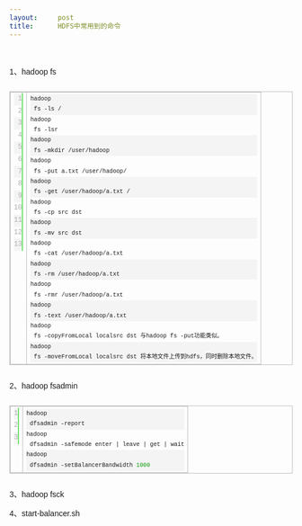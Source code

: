 ```yaml
---
layout:     post
title:      HDFS中常用到的命令
---
```

<div id="article_content" class="article_content clearfix csdn-tracking-statistics" data-pid="blog" data-mod="popu_307" data-dsm="post">
								            <link rel="stylesheet" href="https://csdnimg.cn/release/phoenix/template/css/ck_htmledit_views-f76675cdea.css">
						<div class="htmledit_views" id="content_views">
                
<p style="font-family:'Microsoft YaHei', 'Segoe UI', Tahoma, Arial, Helvetica, sans-serif;font-size:14px;">
<br></p>
<p style="font-family:'Microsoft YaHei', 'Segoe UI', Tahoma, Arial, Helvetica, sans-serif;font-size:14px;">
<span style="font-family:'comic sans ms', sans-serif;">1、hadoop fs</span></p>
<div class="cnblogs_Highlighter" style="font-family:'Microsoft YaHei', 'Segoe UI', Tahoma, Arial, Helvetica, sans-serif;font-size:14px;">
<div id="highlighter_143909" class="syntaxhighlighter java" style="overflow:auto !important;font-size:1em !important;">
<table border="0" cellpadding="0" cellspacing="0" style="border:1px solid #C0C0C0;border-collapse:collapse;line-height:1.1em !important;overflow:visible !important;vertical-align:baseline !important;font-family:Consolas, 'Bitstream Vera Sans Mono', 'Courier New', Courier, monospace !important;font-size:12px !important;min-height: !important;"><tbody style="border:0px !important;line-height:1.1em !important;overflow:visible !important;vertical-align:baseline !important;min-height: !important;"><tr style="border:0px !important;line-height:1.1em !important;overflow:visible !important;vertical-align:baseline !important;min-height: !important;"><td class="gutter" style="border:1px solid #C0C0C0;border-collapse:collapse;line-height:1.1em !important;overflow:visible !important;vertical-align:baseline !important;font-family:Consolas, 'Bitstream Vera Sans Mono', 'Courier New', Courier, monospace !important;min-height: !important;color:rgb(175,175,175) !important;">
<div class="line number1 index0 alt2" style="background-color:rgb(244,244,244) !important;border-width:0px 2px 0px 0px !important;border-right-style:solid !important;border-right-color:rgb(108,226,108) !important;line-height:1.8em !important;overflow:visible !important;text-align:right !important;vertical-align:baseline !important;min-height: !important;">
1</div>
<div class="line number2 index1 alt1" style="border-width:0px 2px 0px 0px !important;border-right-style:solid !important;border-right-color:rgb(108,226,108) !important;line-height:1.8em !important;overflow:visible !important;text-align:right !important;vertical-align:baseline !important;min-height: !important;">
2</div>
<div class="line number3 index2 alt2" style="background-color:rgb(244,244,244) !important;border-width:0px 2px 0px 0px !important;border-right-style:solid !important;border-right-color:rgb(108,226,108) !important;line-height:1.8em !important;overflow:visible !important;text-align:right !important;vertical-align:baseline !important;min-height: !important;">
3</div>
<div class="line number4 index3 alt1" style="border-width:0px 2px 0px 0px !important;border-right-style:solid !important;border-right-color:rgb(108,226,108) !important;line-height:1.8em !important;overflow:visible !important;text-align:right !important;vertical-align:baseline !important;min-height: !important;">
4</div>
<div class="line number5 index4 alt2" style="background-color:rgb(244,244,244) !important;border-width:0px 2px 0px 0px !important;border-right-style:solid !important;border-right-color:rgb(108,226,108) !important;line-height:1.8em !important;overflow:visible !important;text-align:right !important;vertical-align:baseline !important;min-height: !important;">
5</div>
<div class="line number6 index5 alt1" style="border-width:0px 2px 0px 0px !important;border-right-style:solid !important;border-right-color:rgb(108,226,108) !important;line-height:1.8em !important;overflow:visible !important;text-align:right !important;vertical-align:baseline !important;min-height: !important;">
6</div>
<div class="line number7 index6 alt2" style="background-color:rgb(244,244,244) !important;border-width:0px 2px 0px 0px !important;border-right-style:solid !important;border-right-color:rgb(108,226,108) !important;line-height:1.8em !important;overflow:visible !important;text-align:right !important;vertical-align:baseline !important;min-height: !important;">
7</div>
<div class="line number8 index7 alt1" style="border-width:0px 2px 0px 0px !important;border-right-style:solid !important;border-right-color:rgb(108,226,108) !important;line-height:1.8em !important;overflow:visible !important;text-align:right !important;vertical-align:baseline !important;min-height: !important;">
8</div>
<div class="line number9 index8 alt2" style="background-color:rgb(244,244,244) !important;border-width:0px 2px 0px 0px !important;border-right-style:solid !important;border-right-color:rgb(108,226,108) !important;line-height:1.8em !important;overflow:visible !important;text-align:right !important;vertical-align:baseline !important;min-height: !important;">
9</div>
<div class="line number10 index9 alt1" style="border-width:0px 2px 0px 0px !important;border-right-style:solid !important;border-right-color:rgb(108,226,108) !important;line-height:1.8em !important;overflow:visible !important;text-align:right !important;vertical-align:baseline !important;min-height: !important;">
10</div>
<div class="line number11 index10 alt2" style="background-color:rgb(244,244,244) !important;border-width:0px 2px 0px 0px !important;border-right-style:solid !important;border-right-color:rgb(108,226,108) !important;line-height:1.8em !important;overflow:visible !important;text-align:right !important;vertical-align:baseline !important;min-height: !important;">
11</div>
<div class="line number12 index11 alt1" style="border-width:0px 2px 0px 0px !important;border-right-style:solid !important;border-right-color:rgb(108,226,108) !important;line-height:1.8em !important;overflow:visible !important;text-align:right !important;vertical-align:baseline !important;min-height: !important;">
12</div>
<div class="line number13 index12 alt2" style="background-color:rgb(244,244,244) !important;border-width:0px 2px 0px 0px !important;border-right-style:solid !important;border-right-color:rgb(108,226,108) !important;line-height:1.8em !important;overflow:visible !important;text-align:right !important;vertical-align:baseline !important;min-height: !important;">
13</div>
</td>
<td class="code" style="border:1px solid #C0C0C0;border-collapse:collapse;line-height:1.1em !important;overflow:visible !important;vertical-align:baseline !important;font-family:Consolas, 'Bitstream Vera Sans Mono', 'Courier New', Courier, monospace !important;min-height: !important;">
<div style="border:0px !important;line-height:1.1em !important;overflow:visible !important;vertical-align:baseline !important;min-height: !important;">
<div class="line number1 index0 alt2" style="background-color:rgb(244,244,244) !important;border:0px !important;line-height:1.8em !important;overflow:visible !important;vertical-align:baseline !important;min-height: !important;">
<code class="java plain" style="border:0px !important;line-height:1.8em !important;overflow:visible !important;vertical-align:baseline !important;font-family:Consolas, 'Bitstream Vera Sans Mono', 'Courier New', Courier, monospace !important;min-height: !important;">hadoop
 fs -ls /</code></div>
<div class="line number2 index1 alt1" style="border:0px !important;line-height:1.8em !important;overflow:visible !important;vertical-align:baseline !important;min-height: !important;">
<code class="java plain" style="border:0px !important;line-height:1.8em !important;overflow:visible !important;vertical-align:baseline !important;font-family:Consolas, 'Bitstream Vera Sans Mono', 'Courier New', Courier, monospace !important;min-height: !important;">hadoop
 fs -lsr</code></div>
<div class="line number3 index2 alt2" style="background-color:rgb(244,244,244) !important;border:0px !important;line-height:1.8em !important;overflow:visible !important;vertical-align:baseline !important;min-height: !important;">
<code class="java plain" style="border:0px !important;line-height:1.8em !important;overflow:visible !important;vertical-align:baseline !important;font-family:Consolas, 'Bitstream Vera Sans Mono', 'Courier New', Courier, monospace !important;min-height: !important;">hadoop
 fs -mkdir /user/hadoop</code></div>
<div class="line number4 index3 alt1" style="border:0px !important;line-height:1.8em !important;overflow:visible !important;vertical-align:baseline !important;min-height: !important;">
<code class="java plain" style="border:0px !important;line-height:1.8em !important;overflow:visible !important;vertical-align:baseline !important;font-family:Consolas, 'Bitstream Vera Sans Mono', 'Courier New', Courier, monospace !important;min-height: !important;">hadoop
 fs -put a.txt /user/hadoop/</code></div>
<div class="line number5 index4 alt2" style="background-color:rgb(244,244,244) !important;border:0px !important;line-height:1.8em !important;overflow:visible !important;vertical-align:baseline !important;min-height: !important;">
<code class="java plain" style="border:0px !important;line-height:1.8em !important;overflow:visible !important;vertical-align:baseline !important;font-family:Consolas, 'Bitstream Vera Sans Mono', 'Courier New', Courier, monospace !important;min-height: !important;">hadoop
 fs -get /user/hadoop/a.txt /</code></div>
<div class="line number6 index5 alt1" style="border:0px !important;line-height:1.8em !important;overflow:visible !important;vertical-align:baseline !important;min-height: !important;">
<code class="java plain" style="border:0px !important;line-height:1.8em !important;overflow:visible !important;vertical-align:baseline !important;font-family:Consolas, 'Bitstream Vera Sans Mono', 'Courier New', Courier, monospace !important;min-height: !important;">hadoop
 fs -cp src dst</code></div>
<div class="line number7 index6 alt2" style="background-color:rgb(244,244,244) !important;border:0px !important;line-height:1.8em !important;overflow:visible !important;vertical-align:baseline !important;min-height: !important;">
<code class="java plain" style="border:0px !important;line-height:1.8em !important;overflow:visible !important;vertical-align:baseline !important;font-family:Consolas, 'Bitstream Vera Sans Mono', 'Courier New', Courier, monospace !important;min-height: !important;">hadoop
 fs -mv src dst</code></div>
<div class="line number8 index7 alt1" style="border:0px !important;line-height:1.8em !important;overflow:visible !important;vertical-align:baseline !important;min-height: !important;">
<code class="java plain" style="border:0px !important;line-height:1.8em !important;overflow:visible !important;vertical-align:baseline !important;font-family:Consolas, 'Bitstream Vera Sans Mono', 'Courier New', Courier, monospace !important;min-height: !important;">hadoop
 fs -cat /user/hadoop/a.txt</code></div>
<div class="line number9 index8 alt2" style="background-color:rgb(244,244,244) !important;border:0px !important;line-height:1.8em !important;overflow:visible !important;vertical-align:baseline !important;min-height: !important;">
<code class="java plain" style="border:0px !important;line-height:1.8em !important;overflow:visible !important;vertical-align:baseline !important;font-family:Consolas, 'Bitstream Vera Sans Mono', 'Courier New', Courier, monospace !important;min-height: !important;">hadoop
 fs -rm /user/hadoop/a.txt</code></div>
<div class="line number10 index9 alt1" style="border:0px !important;line-height:1.8em !important;overflow:visible !important;vertical-align:baseline !important;min-height: !important;">
<code class="java plain" style="border:0px !important;line-height:1.8em !important;overflow:visible !important;vertical-align:baseline !important;font-family:Consolas, 'Bitstream Vera Sans Mono', 'Courier New', Courier, monospace !important;min-height: !important;">hadoop
 fs -rmr /user/hadoop/a.txt</code></div>
<div class="line number11 index10 alt2" style="background-color:rgb(244,244,244) !important;border:0px !important;line-height:1.8em !important;overflow:visible !important;vertical-align:baseline !important;min-height: !important;">
<code class="java plain" style="border:0px !important;line-height:1.8em !important;overflow:visible !important;vertical-align:baseline !important;font-family:Consolas, 'Bitstream Vera Sans Mono', 'Courier New', Courier, monospace !important;min-height: !important;">hadoop
 fs -text /user/hadoop/a.txt</code></div>
<div class="line number12 index11 alt1" style="border:0px !important;line-height:1.8em !important;overflow:visible !important;vertical-align:baseline !important;min-height: !important;">
<code class="java plain" style="border:0px !important;line-height:1.8em !important;overflow:visible !important;vertical-align:baseline !important;font-family:Consolas, 'Bitstream Vera Sans Mono', 'Courier New', Courier, monospace !important;min-height: !important;">hadoop
 fs -copyFromLocal localsrc dst 与hadoop fs -put功能类似。</code></div>
<div class="line number13 index12 alt2" style="background-color:rgb(244,244,244) !important;border:0px !important;line-height:1.8em !important;overflow:visible !important;vertical-align:baseline !important;min-height: !important;">
<code class="java plain" style="border:0px !important;line-height:1.8em !important;overflow:visible !important;vertical-align:baseline !important;font-family:Consolas, 'Bitstream Vera Sans Mono', 'Courier New', Courier, monospace !important;min-height: !important;">hadoop
 fs -moveFromLocal localsrc dst 将本地文件上传到hdfs，同时删除本地文件。</code></div>
</div>
</td>
</tr></tbody></table></div>
</div>
<p style="font-family:'Microsoft YaHei', 'Segoe UI', Tahoma, Arial, Helvetica, sans-serif;font-size:14px;">
<span style="font-family:'comic sans ms', sans-serif;">2、hadoop fsadmin </span></p>
<div class="cnblogs_Highlighter" style="font-family:'Microsoft YaHei', 'Segoe UI', Tahoma, Arial, Helvetica, sans-serif;font-size:14px;">
<div id="highlighter_755426" class="syntaxhighlighter java" style="overflow:auto !important;font-size:1em !important;">
<table border="0" cellpadding="0" cellspacing="0" style="border:1px solid #C0C0C0;border-collapse:collapse;line-height:1.1em !important;overflow:visible !important;vertical-align:baseline !important;font-family:Consolas, 'Bitstream Vera Sans Mono', 'Courier New', Courier, monospace !important;font-size:12px !important;min-height: !important;"><tbody style="border:0px !important;line-height:1.1em !important;overflow:visible !important;vertical-align:baseline !important;min-height: !important;"><tr style="border:0px !important;line-height:1.1em !important;overflow:visible !important;vertical-align:baseline !important;min-height: !important;"><td class="gutter" style="border:1px solid #C0C0C0;border-collapse:collapse;line-height:1.1em !important;overflow:visible !important;vertical-align:baseline !important;font-family:Consolas, 'Bitstream Vera Sans Mono', 'Courier New', Courier, monospace !important;min-height: !important;color:rgb(175,175,175) !important;">
<div class="line number1 index0 alt2" style="background-color:rgb(244,244,244) !important;border-width:0px 2px 0px 0px !important;border-right-style:solid !important;border-right-color:rgb(108,226,108) !important;line-height:1.8em !important;overflow:visible !important;text-align:right !important;vertical-align:baseline !important;min-height: !important;">
1</div>
<div class="line number2 index1 alt1" style="border-width:0px 2px 0px 0px !important;border-right-style:solid !important;border-right-color:rgb(108,226,108) !important;line-height:1.8em !important;overflow:visible !important;text-align:right !important;vertical-align:baseline !important;min-height: !important;">
2</div>
<div class="line number3 index2 alt2" style="background-color:rgb(244,244,244) !important;border-width:0px 2px 0px 0px !important;border-right-style:solid !important;border-right-color:rgb(108,226,108) !important;line-height:1.8em !important;overflow:visible !important;text-align:right !important;vertical-align:baseline !important;min-height: !important;">
3</div>
</td>
<td class="code" style="border:1px solid #C0C0C0;border-collapse:collapse;line-height:1.1em !important;overflow:visible !important;vertical-align:baseline !important;font-family:Consolas, 'Bitstream Vera Sans Mono', 'Courier New', Courier, monospace !important;min-height: !important;">
<div style="border:0px !important;line-height:1.1em !important;overflow:visible !important;vertical-align:baseline !important;min-height: !important;">
<div class="line number1 index0 alt2" style="background-color:rgb(244,244,244) !important;border:0px !important;line-height:1.8em !important;overflow:visible !important;vertical-align:baseline !important;min-height: !important;">
<code class="java plain" style="border:0px !important;line-height:1.8em !important;overflow:visible !important;vertical-align:baseline !important;font-family:Consolas, 'Bitstream Vera Sans Mono', 'Courier New', Courier, monospace !important;min-height: !important;">hadoop
 dfsadmin -report</code></div>
<div class="line number2 index1 alt1" style="border:0px !important;line-height:1.8em !important;overflow:visible !important;vertical-align:baseline !important;min-height: !important;">
<code class="java plain" style="border:0px !important;line-height:1.8em !important;overflow:visible !important;vertical-align:baseline !important;font-family:Consolas, 'Bitstream Vera Sans Mono', 'Courier New', Courier, monospace !important;min-height: !important;">hadoop
 dfsadmin -safemode enter | leave | get | wait</code></div>
<div class="line number3 index2 alt2" style="background-color:rgb(244,244,244) !important;border:0px !important;line-height:1.8em !important;overflow:visible !important;vertical-align:baseline !important;min-height: !important;">
<code class="java plain" style="border:0px !important;line-height:1.8em !important;overflow:visible !important;vertical-align:baseline !important;font-family:Consolas, 'Bitstream Vera Sans Mono', 'Courier New', Courier, monospace !important;min-height: !important;">hadoop
 dfsadmin -setBalancerBandwidth </code><code class="java value" style="border:0px !important;line-height:1.8em !important;overflow:visible !important;vertical-align:baseline !important;font-family:Consolas, 'Bitstream Vera Sans Mono', 'Courier New', Courier, monospace !important;min-height: !important;color:rgb(0,153,0) !important;">1000</code></div>
</div>
</td>
</tr></tbody></table></div>
</div>
<p style="font-family:'Microsoft YaHei', 'Segoe UI', Tahoma, Arial, Helvetica, sans-serif;font-size:14px;">
<span style="font-family:'comic sans ms', sans-serif;">3、hadoop fsck</span></p>
<p style="font-family:'Microsoft YaHei', 'Segoe UI', Tahoma, Arial, Helvetica, sans-serif;font-size:14px;">
<span style="font-family:'comic sans ms', sans-serif;">4、start-balancer.sh</span></p>
            </div>
                </div>